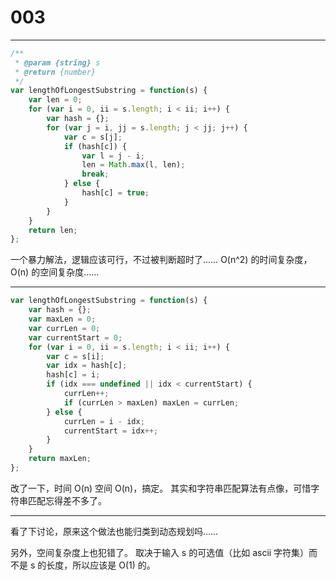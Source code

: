 # 003

---

```js
/**
 * @param {string} s
 * @return {number}
 */
var lengthOfLongestSubstring = function(s) {
    var len = 0;
    for (var i = 0, ii = s.length; i < ii; i++) {
        var hash = {};
        for (var j = i, jj = s.length; j < jj; j++) {
            var c = s[j];
            if (hash[c]) {
                var l = j - i;
                len = Math.max(l, len);
                break;
            } else {
                hash[c] = true;
            }
        }
    }
    return len;
};
```

一个暴力解法，逻辑应该可行，不过被判断超时了……
O(n^2) 的时间复杂度，O(n) 的空间复杂度……

---

```js
var lengthOfLongestSubstring = function(s) {
    var hash = {};
    var maxLen = 0;
    var currLen = 0;
    var currentStart = 0;
    for (var i = 0, ii = s.length; i < ii; i++) {
        var c = s[i];
        var idx = hash[c];
        hash[c] = i;
        if (idx === undefined || idx < currentStart) {
            currLen++;
            if (currLen > maxLen) maxLen = currLen;
        } else {
            currLen = i - idx;
            currentStart = idx++;
        }
    }
    return maxLen;
};
```

改了一下，时间 O(n) 空间 O(n)，搞定。
其实和字符串匹配算法有点像，可惜字符串匹配忘得差不多了。

---

看了下讨论，原来这个做法也能归类到动态规划吗……

另外，空间复杂度上也犯错了。
取决于输入 s 的可选值（比如 ascii 字符集）而不是 s 的长度，所以应该是 O(1) 的。
